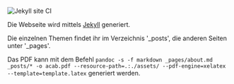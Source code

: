 ![Jekyll site CI](https://github.com/beschlagnahmt-org/website/workflows/Jekyll%20site%20CI/badge.svg)

Die Webseite wird mittels [Jekyll](https://jekyllrb.com/) generiert. 

Die einzelnen Themen findet ihr im Verzeichnis '_posts', die anderen Seiten unter '_pages'.

Das PDF kann mit dem Befehl
`pandoc -s -f markdown _pages/about.md _posts/* -o acab.pdf --resource-path=.:./assets/ --pdf-engine=xelatex --template=template.latex`
generiert werden.
